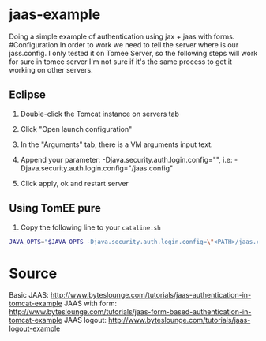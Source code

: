 # jaas-example
Doing a simple example of authentication using jax + jaas with forms.
#Configuration
In order to work we need to tell the server where is our jass.config.
I only tested it on Tomee Server, so the following steps will work for sure in tomee server I'm not sure if it's the same process to get it working on other servers.
## Eclipse
1. Double-click the Tomcat instance on servers tab
2. Click "Open launch configuration"
3. In the "Arguments" tab, there is a VM arguments input text.
4. Append your parameter: -Djava.security.auth.login.config="", i.e:
    -Djava.security.auth.login.config="<PATH>/jaas.config"

5. Click apply, ok and restart server
## Using TomEE pure
1. Copy the following line to your `cataline.sh`
```bash
JAVA_OPTS="$JAVA_OPTS -Djava.security.auth.login.config=\"<PATH>/jaas.config\""
```

# Source
Basic JAAS: http://www.byteslounge.com/tutorials/jaas-authentication-in-tomcat-example
JAAS with form: http://www.byteslounge.com/tutorials/jaas-form-based-authentication-in-tomcat-example
JAAS logout: http://www.byteslounge.com/tutorials/jaas-logout-example
